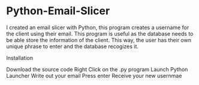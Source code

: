 # Python-Email-Slicer

I created an email slicer with Python, this program creates a username for the client using their email. This program is useful as the database needs to be able store the information of the client. This way, the user has their own unique phrase to enter and the database recogizes it.

Installation

Download the source code
Right Click on the .py program
Launch Python Launcher
Write out your email
Press enter
Receive your new usernmae
